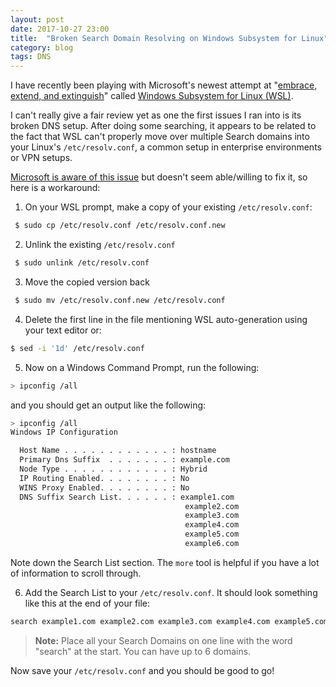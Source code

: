 ```yaml
---
layout: post
date: 2017-10-27 23:00
title:  "Broken Search Domain Resolving on Windows Subsystem for Linux"
category: blog
tags: DNS
---
```

I have recently been playing with Microsoft's newest attempt at "[embrace, extend, and extinguish](https://en.wikipedia.org/wiki/Embrace,_extend,_and_extinguish)" called [Windows Subsystem for Linux (WSL)](https://msdn.microsoft.com/en-us/commandline/wsl/about). 

I can't really give a fair review yet as one the first issues I ran into is its broken DNS setup. After doing some searching, it appears to be related to the fact that WSL can't properly move over multiple Search domains into your Linux's `/etc/resolv.conf`, a common setup in enterprise environments or VPN setups. 

[Microsoft is aware of this issue](https://github.com/Microsoft/WSL/issues/1986) but doesn't seem able/willing to fix it, so here is a workaround:

 1. On your WSL prompt, make a copy of your existing `/etc/resolv.conf`:
 
 ```bash
  $ sudo cp /etc/resolv.conf /etc/resolv.conf.new
  ```
 
 2.  Unlink the existing `/etc/resolv.conf`
 
 ```bash
  $ sudo unlink /etc/resolv.conf
  ```

 3. Move the copied version back

 ```bash
  $ sudo mv /etc/resolv.conf.new /etc/resolv.conf
  ``` 
  

 4. Delete the first line in the file mentioning WSL auto-generation using your text editor or:

  ```bash
  $ sed -i '1d' /etc/resolv.conf
  ``` 
  

 5. Now on a Windows Command Prompt, run the following:
 
  ```bash
  > ipconfig /all
  ``` 
  and you should get an output like the following:
  
 ```bash
> ipconfig /all
Windows IP Configuration

   Host Name . . . . . . . . . . . . : hostname
   Primary Dns Suffix  . . . . . . . : example.com
   Node Type . . . . . . . . . . . . : Hybrid
   IP Routing Enabled. . . . . . . . : No
   WINS Proxy Enabled. . . . . . . . : No
   DNS Suffix Search List. . . . . . : example1.com
                                        example2.com
                                        example3.com
                                        example4.com
                                        example5.com
                                        example6.com
```
Note down the Search List section. The `more` tool is helpful if you have a lot of information to scroll through.

 6. Add the Search List to your `/etc/resolv.conf`. It should look something like this at the end of your file:
 
   ```bash
  search example1.com example2.com example3.com example4.com example5.com example6.com
  ``` 

 > **Note:** Place all your Search Domains on one line with the word "search" at the start. You can have up to 6 domains.

Now save your `/etc/resolv.conf` and you should be good to go!
